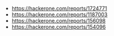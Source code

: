 - https://hackerone.com/reports/1724771
- https://hackerone.com/reports/1187003
- https://hackerone.com/reports/156098
- https://hackerone.com/reports/154096

